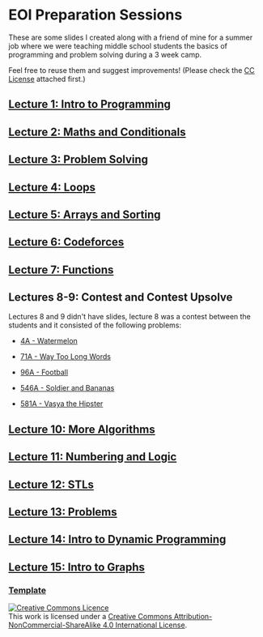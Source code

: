 # EOI Preparation Sessions

These are some slides I created along with a friend of mine for a summer job where we were teaching middle school students the basics of programming and problem solving during a 3 week camp.



Feel free to reuse them and suggest improvements! (Please check the [CC License](https://creativecommons.org/licenses/by-nc-sa/4.0/) attached first.) 





## [Lecture 1: Intro to Programming](https://docs.google.com/presentation/d/1vxVOvyzbBUja1pvjYUe7Ipa3NDWihkxU11cEeph-lMI/edit?usp=sharing)





## [Lecture 2: Maths and Conditionals](https://docs.google.com/presentation/d/1fyzlgfhde6blWueuTiz1ZjZRdQcZoQ68EG0pkpG7_EU/edit?usp=sharing)



## [Lecture 3: Problem Solving](https://docs.google.com/presentation/d/16NJUQLtpbQyCOg0x7a9M9BAajnZ9HOt92t-p8XYDCNQ/edit?usp=sharing)



## [Lecture 4: Loops](https://docs.google.com/presentation/d/1REXVlW8EJ1DSdY7_B0teAFcfMqXxsbc8hcXwYcyKxYA/edit?usp=sharing)



## [Lecture 5: Arrays and Sorting](https://docs.google.com/presentation/d/1wlIwv-kYEUMEzc2Z58RcM37ZP4HzFAKkm-lZ28GsIxE/edit?usp=sharing)



## [Lecture 6: Codeforces](https://docs.google.com/presentation/d/1iU_ZjLvD4oI4aO664MDTE2o2kJgcQUuH3Ms5sXVPPI4/edit?usp=sharing)



## [Lecture 7: Functions](https://docs.google.com/presentation/d/1JZQ39gSu5yBa9sRxY5qG51NP5IiCuiwTZKEYTWS1TLI/edit?usp=sharing)



## Lectures 8-9: Contest and Contest Upsolve

Lectures 8 and 9 didn't have slides, lecture 8 was a contest between the students and it consisted of the following problems:

- [4A - Watermelon](https://codeforces.com/problemset/problem/4/A)

- [71A - Way Too Long Words](https://codeforces.com/problemset/problem/71/A)

- [96A - Football](https://codeforces.com/problemset/problem/96/A)

- [546A - Soldier and Bananas](https://codeforces.com/problemset/problem/546/A)

- [581A - Vasya the Hipster](https://codeforces.com/problemset/problem/581/A)



## [Lecture 10: More Algorithms](https://docs.google.com/presentation/d/1AfNJ9DjKKxDJH086HrZO4pHGOMGrw5QLVcvAyMJn0rA/edit?usp=sharing)



## [Lecture 11: Numbering and Logic](https://docs.google.com/presentation/d/13RmXFT2_HQPsEye4N-rf2xhoUFK1waKWrkh1Y19h74Q/edit?usp=sharing)



## [Lecture 12: STLs](https://docs.google.com/presentation/d/1hXz1ODNXZPJKN4gaJ-mOr-m3rsHNt8SxvFWcmZlLS9U/edit?usp=sharing)



## [Lecture 13: Problems](https://docs.google.com/presentation/d/1xLhVKFxbauaeNvWW1weRz0_UdQQt78IjO8_IEMKBjVs/edit?usp=sharing)



## [Lecture 14: Intro to Dynamic Programming](https://docs.google.com/presentation/d/1zWDZ7vi4YyJdIH1eSDynF2lYdRc8JIelzAJtiGG12J4/edit?usp=sharing)



## [Lecture 15: Intro to Graphs](https://docs.google.com/presentation/d/1ETcVBbJRkcPs3qt2JTi8Ix0DHV_4f7gmi7NrgEdqFI4/edit?usp=sharing)



### [Template](https://www.slidescarnival.com/arvirargus-free-presentation-template/1094)



<a rel="license" href="http://creativecommons.org/licenses/by-nc-sa/4.0/"><img alt="Creative Commons Licence" style="border-width:0" src="https://i.creativecommons.org/l/by-nc-sa/4.0/88x31.png" /></a><br />This work is licensed under a <a rel="license" href="http://creativecommons.org/licenses/by-nc-sa/4.0/">Creative Commons Attribution-NonCommercial-ShareAlike 4.0 International License</a>.
